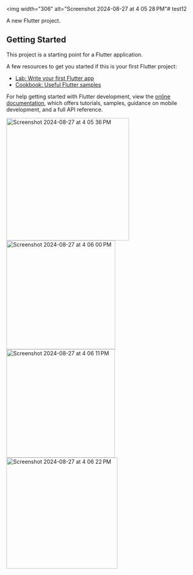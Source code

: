 <img width="306" alt="Screenshot 2024-08-27 at 4 05 28 PM"# test12

A new Flutter project.

## Getting Started

This project is a starting point for a Flutter application.

A few resources to get you started if this is your first Flutter project:

- [Lab: Write your first Flutter app](https://docs.flutter.dev/get-started/codelab)
- [Cookbook: Useful Flutter samples](https://docs.flutter.dev/cookbook)


For help getting started with Flutter development, view the
[online documentation](https://docs.flutter.dev/), which offers tutorials,
samples, guidance on mobile development, and a full API reference.


<img width="321" alt="Screenshot 2024-08-27 at 4 05 36 PM" src="https://github.com/user-attachments/assets/3ff6fe2c-b8af-4add-ae91-13b0ed324792">
<img width="285" alt="Screenshot 2024-08-27 at 4 06 00 PM" src="https://github.com/user-attachments/assets/9a56a468-87e4-4030-8c8c-9f644ba10951">
<img width="284" alt="Screenshot 2024-08-27 at 4 06 11 PM" src="https://github.com/user-attachments/assets/e59d9d57-00e1-4d9a-9c31-5b2fc4e5fbb7"><img width="291" alt="Screenshot 2024-08-27 at 4 06 22 PM" src="https://github.com/user-attachments/assets/6a3d8b0d-645c-4efe-88c6-fd61db465103">



